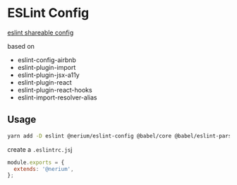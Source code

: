 # ESLint Config

[eslint shareable config](https://eslint.org/docs/developer-guide/shareable-configs)

based on

- eslint-config-airbnb
- eslint-plugin-import
- eslint-plugin-jsx-a11y
- eslint-plugin-react
- eslint-plugin-react-hooks
- eslint-import-resolver-alias

## Usage

```sh
yarn add -D eslint @nerium/eslint-config @babel/core @babel/eslint-parser
```

create a `.eslintrc.js`j

```js
module.exports = {
  extends: '@nerium',
};
```
